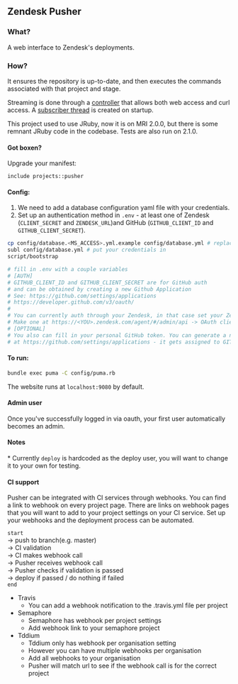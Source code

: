 ## Zendesk Pusher

### What?

A web interface to Zendesk's deployments.

### How?

It ensures the repository is up-to-date, and then executes the commands associated with that project and stage.

Streaming is done through a [controller](app/controllers/streams_controller.rb) that allows both web access and curl access. A [subscriber thread](config/initializers/instrumentation.rb) is created on startup.

This project used to use JRuby, now it is on MRI 2.0.0, but there is some remnant JRuby code in the codebase. Tests are also run on 2.1.0.

#### Got boxen?

Upgrade your manifest:
```Puppet
include projects::pusher
```

#### Config:

1. We need to add a database configuration yaml file with your credentials. 
2. Set up an authentication method in `.env` - at least one of Zendesk (`CLIENT_SECRET` and `ZENDESK_URL`)and GitHub (`GITHUB_CLIENT_ID` and `GITHUB_CLIENT_SECRET`).


```bash
cp config/database.<MS_ACCESS>.yml.example config/database.yml # replace <MS_ACCESS> by your favourite database from mysql, postgres or sqlite
subl config/database.yml # put your credentials in
script/bootstrap

# fill in .env with a couple variables
# [AUTH]
# GITHUB_CLIENT_ID and GITHUB_CLIENT_SECRET are for GitHub auth
# and can be obtained by creating a new Github Application
# See: https://github.com/settings/applications
# https://developer.github.com/v3/oauth/
#
# You can currently auth through your Zendesk, in that case set your Zendesk token to CLIENT_SECRET and your URL to ZENDESK_URL in .env.
# Make one at https://<YOU>.zendesk.com/agent/#/admin/api -> OAuth clients. Set the UID to 'deployment' and the redirect URL to http://localhost:9080/auth/zendesk/callback
# [OPTIONAL]
# You also can fill in your personal GitHub token. You can generate a new
# at https://github.com/settings/applications - it gets assigned to GITHUB_TOKEN.
```

#### To run:

```bash
bundle exec puma -C config/puma.rb
```

The website runs at `localhost:9080` by default.

#### Admin user

Once you've successfully logged in via oauth, your first user automatically becomes an admin.

#### Notes

\* Currently `deploy` is hardcoded as the deploy user, you will want
to change it to your own for testing.

[1]: https://github.com/rails/rails/issues/10989

#### CI support

Pusher can be integrated with CI services through webhooks.
You can find a link to webhook on every project page.
There are links on webhook pages that you will want to add to your project settings on your CI service.
Set up your webhooks and the deployment process can be automated.

`start`  
-> push to branch(e.g. master)  
-> CI validation  
-> CI makes webhook call  
-> Pusher receives webhook call  
-> Pusher checks if validation is passed  
-> deploy if passed / do nothing if failed  
`end`  

* Travis
    * You can add a webhook notification to the .travis.yml file per project
* Semaphore
    * Semaphore has webhook per project settings
    * Add webhook link to your semaphore project
* Tddium
    * Tddium only has webhook per organisation setting
    * However you can have multiple webhooks per organisation
    * Add all webhooks to your organisation
    * Pusher will match url to see if the webhook call is for the correct project
